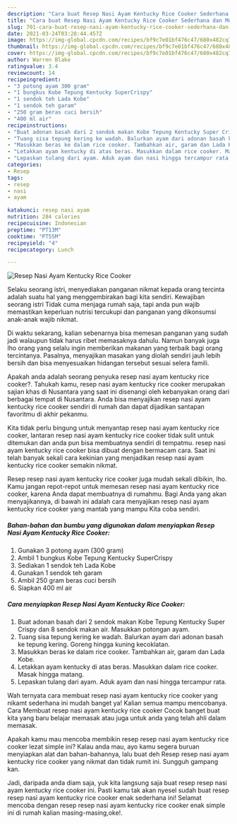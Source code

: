 ```yaml
---
description: "Cara buat Resep Nasi Ayam Kentucky Rice Cooker Sederhana dan Mudah Dibuat"
title: "Cara buat Resep Nasi Ayam Kentucky Rice Cooker Sederhana dan Mudah Dibuat"
slug: 701-cara-buat-resep-nasi-ayam-kentucky-rice-cooker-sederhana-dan-mudah-dibuat
date: 2021-03-24T03:28:44.457Z
image: https://img-global.cpcdn.com/recipes/bf9c7e01bf476c47/680x482cq70/resep-nasi-ayam-kentucky-rice-cooker-foto-resep-utama.jpg
thumbnail: https://img-global.cpcdn.com/recipes/bf9c7e01bf476c47/680x482cq70/resep-nasi-ayam-kentucky-rice-cooker-foto-resep-utama.jpg
cover: https://img-global.cpcdn.com/recipes/bf9c7e01bf476c47/680x482cq70/resep-nasi-ayam-kentucky-rice-cooker-foto-resep-utama.jpg
author: Warren Blake
ratingvalue: 3.4
reviewcount: 14
recipeingredient:
- "3 potong ayam 300 gram"
- "1 bungkus Kobe Tepung Kentucky SuperCrispy"
- "1 sendok teh Lada Kobe"
- "1 sendok teh garam"
- "250 gram beras cuci bersih"
- "400 ml air"
recipeinstructions:
- "Buat adonan basah dari 2 sendok makan Kobe Tepung Kentucky Super Crispy dan 8 sendok makan air. Masukkan potongan ayam."
- "Tuang sisa tepung kering ke wadah. Balurkan ayam dari adonan basah ke tepung kering. Goreng hingga kuning kecoklatan."
- "Masukkan beras ke dalam rice cooker. Tambahkan air, garam dan Lada Kobe."
- "Letakkan ayam kentucky di atas beras. Masukkan dalam rice cooker. Masak hingga matang."
- "Lepaskan tulang dari ayam. Aduk ayam dan nasi hingga tercampur rata."
categories:
- Resep
tags:
- resep
- nasi
- ayam

katakunci: resep nasi ayam 
nutrition: 284 calories
recipecuisine: Indonesian
preptime: "PT13M"
cooktime: "PT55M"
recipeyield: "4"
recipecategory: Lunch

---
```



![Resep Nasi Ayam Kentucky Rice Cooker](https://img-global.cpcdn.com/recipes/bf9c7e01bf476c47/680x482cq70/resep-nasi-ayam-kentucky-rice-cooker-foto-resep-utama.jpg)

Selaku seorang istri, menyediakan panganan nikmat kepada orang tercinta adalah suatu hal yang menggembirakan bagi kita sendiri. Kewajiban seorang istri Tidak cuma menjaga rumah saja, tapi anda pun wajib memastikan keperluan nutrisi tercukupi dan panganan yang dikonsumsi anak-anak wajib nikmat.

Di waktu  sekarang, kalian sebenarnya bisa memesan panganan yang sudah jadi walaupun tidak harus ribet memasaknya dahulu. Namun banyak juga lho orang yang selalu ingin memberikan makanan yang terbaik bagi orang tercintanya. Pasalnya, menyajikan masakan yang diolah sendiri jauh lebih bersih dan bisa menyesuaikan hidangan tersebut sesuai selera famili. 



Apakah anda adalah seorang penyuka resep nasi ayam kentucky rice cooker?. Tahukah kamu, resep nasi ayam kentucky rice cooker merupakan sajian khas di Nusantara yang saat ini disenangi oleh kebanyakan orang dari berbagai tempat di Nusantara. Anda bisa menyajikan resep nasi ayam kentucky rice cooker sendiri di rumah dan dapat dijadikan santapan favoritmu di akhir pekanmu.

Kita tidak perlu bingung untuk menyantap resep nasi ayam kentucky rice cooker, lantaran resep nasi ayam kentucky rice cooker tidak sulit untuk ditemukan dan anda pun bisa membuatnya sendiri di tempatmu. resep nasi ayam kentucky rice cooker bisa dibuat dengan bermacam cara. Saat ini telah banyak sekali cara kekinian yang menjadikan resep nasi ayam kentucky rice cooker semakin nikmat.

Resep resep nasi ayam kentucky rice cooker juga mudah sekali dibikin, lho. Kamu jangan repot-repot untuk memesan resep nasi ayam kentucky rice cooker, karena Anda dapat membuatnya di rumahmu. Bagi Anda yang akan menyajikannya, di bawah ini adalah cara menyajikan resep nasi ayam kentucky rice cooker yang mantab yang mampu Kita coba sendiri.

<!--inarticleads1-->

##### Bahan-bahan dan bumbu yang digunakan dalam menyiapkan Resep Nasi Ayam Kentucky Rice Cooker:

1. Gunakan 3 potong ayam (300 gram)
1. Ambil 1 bungkus Kobe Tepung Kentucky SuperCrispy
1. Sediakan 1 sendok teh Lada Kobe
1. Gunakan 1 sendok teh garam
1. Ambil 250 gram beras cuci bersih
1. Siapkan 400 ml air




<!--inarticleads2-->

##### Cara menyiapkan Resep Nasi Ayam Kentucky Rice Cooker:

1. Buat adonan basah dari 2 sendok makan Kobe Tepung Kentucky Super Crispy dan 8 sendok makan air. Masukkan potongan ayam.
1. Tuang sisa tepung kering ke wadah. Balurkan ayam dari adonan basah ke tepung kering. Goreng hingga kuning kecoklatan.
1. Masukkan beras ke dalam rice cooker. Tambahkan air, garam dan Lada Kobe.
1. Letakkan ayam kentucky di atas beras. Masukkan dalam rice cooker. Masak hingga matang.
1. Lepaskan tulang dari ayam. Aduk ayam dan nasi hingga tercampur rata.




Wah ternyata cara membuat resep nasi ayam kentucky rice cooker yang nikamt sederhana ini mudah banget ya! Kalian semua mampu mencobanya. Cara Membuat resep nasi ayam kentucky rice cooker Cocok banget buat kita yang baru belajar memasak atau juga untuk anda yang telah ahli dalam memasak.

Apakah kamu mau mencoba membikin resep resep nasi ayam kentucky rice cooker lezat simple ini? Kalau anda mau, ayo kamu segera buruan menyiapkan alat dan bahan-bahannya, lalu buat deh Resep resep nasi ayam kentucky rice cooker yang nikmat dan tidak rumit ini. Sungguh gampang kan. 

Jadi, daripada anda diam saja, yuk kita langsung saja buat resep resep nasi ayam kentucky rice cooker ini. Pasti kamu tak akan nyesel sudah buat resep resep nasi ayam kentucky rice cooker enak sederhana ini! Selamat mencoba dengan resep resep nasi ayam kentucky rice cooker enak simple ini di rumah kalian masing-masing,oke!.

